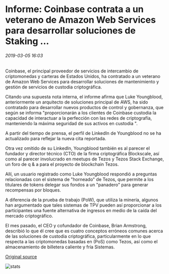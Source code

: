 # Informe: Coinbase contrata a un veterano de Amazon Web Services para desarrollar soluciones de Staking ...

###### 2019-03-05 16:03

Coinbase, el principal proveedor de servicios de intercambio de criptomonedas y carteras de Estados Unidos, ha contratado a un veterano de Amazon Web Services para desarrollar soluciones de mantenimiento y gestión de servicios de custodia criptográfica.

Citando una supuesta nota interna, el informe afirma que Luke Youngblood, anteriormente un arquitecto de soluciones principal de AWS, ha sido contratado para desarrollar nuevos productos de control y gobernanza, que según se informa "proporcionarán a los clientes de Coinbase custodia la capacidad de interactuar a la perfección con las redes de criptografía, manteniendo la máxima seguridad de sus activos en custodia ".

A partir del tiempo de prensa, el perfil de LinkedIn de Youngblood no se ha actualizado para reflejar la nueva cita reportada.

Otra vez omitido de su LinkedIn, Youngblood también es al parecer el fundador y director técnico (CTO) de la firma criptográfica Blockscale, así como al parecer involucrado en meetups de Tezos y Tezos Stack Exchange, un foro de q & a para el proyecto de blockchain Tezos.

Allí, un usuario registrado como Luke Youngblood respondió a preguntas relacionadas con el sistema de "horneado" de Tezos, que permite a los titulares de tokens delegar sus fondos a un "panadero" para generar recompensas por bloques.

A diferencia de la prueba de trabajo (PoW), que utiliza la minería, algunos han argumentado que tales sistemas de TPV pueden así proporcionar a los participantes una fuente alternativa de ingresos en medio de la caída del mercado criptográfico.

El mes pasado, el CEO y cofundador de Coinbase, Brian Armstrong, describió lo que él cree que es cuatro conceptos erróneos comunes acerca de las soluciones de custodia criptográfica, particularmente en lo que respecta a las criptomonedas basadas en (PoS) como Tezos, así como el almacenamiento de billetera caliente y fría Sistemas.

[Original source](https://cointelegraph.com/news/report-coinbase-hires-amazon-web-services-veteran-to-develop-staking-solutions)

![stats](https://c.statcounter.com/11760860/0/a89fa40b/1/ "stats")
